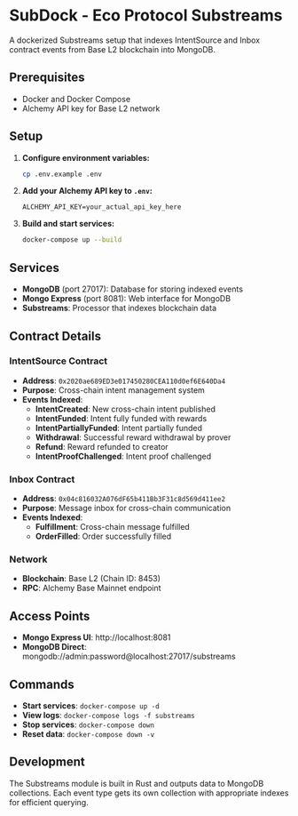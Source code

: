 # SubDock - Eco Protocol Substreams

A dockerized Substreams setup that indexes IntentSource and Inbox contract events from Base L2 blockchain into MongoDB.

## Prerequisites

- Docker and Docker Compose
- Alchemy API key for Base L2 network

## Setup

1. **Configure environment variables:**
   ```bash
   cp .env.example .env
   ```
   
2. **Add your Alchemy API key to `.env`:**
   ```env
   ALCHEMY_API_KEY=your_actual_api_key_here
   ```

3. **Build and start services:**
   ```bash
   docker-compose up --build
   ```

## Services

- **MongoDB** (port 27017): Database for storing indexed events
- **Mongo Express** (port 8081): Web interface for MongoDB
- **Substreams**: Processor that indexes blockchain data

## Contract Details

### IntentSource Contract
- **Address**: `0x2020ae689ED3e017450280CEA110d0ef6E640Da4`
- **Purpose**: Cross-chain intent management system
- **Events Indexed**:
  - **IntentCreated**: New cross-chain intent published
  - **IntentFunded**: Intent fully funded with rewards
  - **IntentPartiallyFunded**: Intent partially funded
  - **Withdrawal**: Successful reward withdrawal by prover
  - **Refund**: Reward refunded to creator
  - **IntentProofChallenged**: Intent proof challenged

### Inbox Contract  
- **Address**: `0x04c816032A076dF65b411Bb3F31c8d569d411ee2`
- **Purpose**: Message inbox for cross-chain communication
- **Events Indexed**:
  - **Fulfillment**: Cross-chain message fulfilled
  - **OrderFilled**: Order successfully filled

### Network
- **Blockchain**: Base L2 (Chain ID: 8453)
- **RPC**: Alchemy Base Mainnet endpoint

## Access Points

- **Mongo Express UI**: http://localhost:8081
- **MongoDB Direct**: mongodb://admin:password@localhost:27017/substreams

## Commands

- **Start services**: `docker-compose up -d`
- **View logs**: `docker-compose logs -f substreams`
- **Stop services**: `docker-compose down`
- **Reset data**: `docker-compose down -v`

## Development

The Substreams module is built in Rust and outputs data to MongoDB collections. Each event type gets its own collection with appropriate indexes for efficient querying.